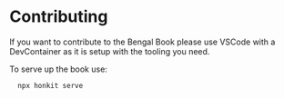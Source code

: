 # Contributing

If you want to contribute to the Bengal Book please use VSCode with a DevContainer as it is setup with the tooling you need.

To serve up the book use:

```shell
  npx honkit serve
```